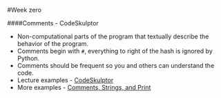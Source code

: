#Week zero

####Comments - CodeSkulptor

* Non-computational parts of the program that textually describe the behavior of the program.
* Comments begin with `#`, everything to right of the hash is ignored by Python.
* Comments should be frequent so you and others can understand the code.
* Lecture examples - [CodeSkulptor](http://www.codeskulptor.org)
* More examples - [Comments, Strings, and Print](http://www.codeskulptor.org/#examples-more-1a_codeskulptor-prints_strings_comments.py)


